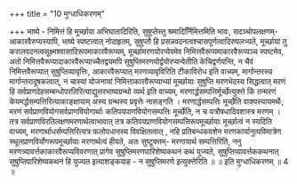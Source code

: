 +++
title = "10 मुग्धाधिकरणम्"

+++
भाष्ये - निमित्तं हि मूर्च्छाया अभिघातादिरिति, सुषुप्तेस्तु श्रमादिर्नििमित्तमिति भावः, सदञ्चोपलक्षणम्- आकारवैरुप्यस्यापि, भाष्ये स्पष्टत्वात् नोदाहृतम्, सुषुप्तौ हि प्रसन्नवदनत्वश्चासपूर्णत्वादिरुपलभ्यते, मूर्च्छायां तु करालवदनत्वसूक्ष्मश्वासादिरूपमाकारवैरूप्यम्, मूर्च्छामरणयोरप्येवमेव निमित्तवैरूप्यमाकारवैरूप्यञ्च स्पष्टमेव, अतो निमित्तवैरूप्यादाकारवैरूप्याच्चैतद्वयमपि सुषुप्तिमरणयोर्द्वयोरप्यन्वेतीति केचिद्वर्णयन्ति, न चैवं निमित्तवैरूप्यात् सुषुप्तिव्यावृत्तिः, आकारवैरूप्यात् मरणव्यावृविरिति टीकाविरोध इति वाच्यम्, मार्गान्तरस्य मार्गान्तरादूषकत्वात्, न चास्यां योजनायां निमित्ताकारवैरूप्याभ्यां मूर्च्छायाः सुषुप्ति मरणभेदस्य सिद्धत्वात् मरणं हि सर्वप्राणदेहसम्बन्धोपरतिरित्याद्युत्तरभाष्यग्रन्थो व्यर्थ इति वाच्यम्, मरणार्द्धसम्पत्तिर्मूर्च्छेत्युक्त्ते किं तन्मरणं केयमर्द्धसम्पत्तिरित्याकाङ्क्षायाम् अस्य ग्रन्थस्य प्रवृत्तेः नासङ्गति । मरणार्द्धसम्पत्तिः मूर्च्छेति वाक्यस्यायमर्थेः, मरणं सर्वप्राणवियोगसर्वप्राणवियोगार्थाः कतिपयपाणवियोगसम्पत्तिः मूर्च्छेति, न च यत्रौषधादिवशास्त्र मरणम् । तत्र सर्वप्राणविरतिलक्षणमरणार्थत्वाभावात् तत्र कतिपयप्राणवियोगसम्पत्तिरूपमूर्च्छायाः मूर्च्छात्वं न स्यदिति वाच्यम्, मरणार्थाधर्सम्पत्तिरित्यत्र फलोपधानस्य विवक्षितत्वात् , नहि प्रतिबन्धकवशेन मरणकार्यानुत्पविमात्रेण स्थूलप्राणविर्योगरूपमूर्च्छायाः मरणार्थत्वं हीयते, अतः सुष्टूक्त्तम्- मरणायार्थ सम्पत्तिरिति, ननु मरणत्र्यावर्त्तकाकारवैरूप्यविवरणात् प्रागेव सुषुप्तिमरणपारिशेष्यकथनं कथं युज्यते, सुषुप्तिव्यावर्त्तककथनात् सुषुप्तिपारिशेष्यकथनं हि युज्यत इत्याशङ्कयाह - न सुषुप्तिमरणे इत्युक्त्तेरिति ॥ ॥ इति मुग्धाधिकरणम् ॥ 4 ॥